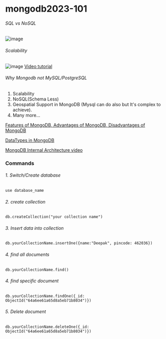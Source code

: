 # mongodb2023-101

###### SQL vs NoSQL
![image](https://github.com/tnpLabLive/mongodb2023-101/assets/48873989/51fd5480-a8d1-4bbe-9291-b98c1d57a40d)

###### Scalability
![image](https://github.com/tnpLabLive/mongodb2023-101/assets/48873989/079672ce-cb62-43a1-9c55-b98d4c0f15ef)
[Video tutorial](https://www.youtube.com/watch?v=xpDnVSmNFX0)

 ###### Why Mongodb not MySQL/PostgreSQL
 1. Scalability
 2. NoSQL(Schema Less)
 3. Geospatial Support in MongoDB (Mysql can do also but It's complex to achieve).
 4. Many more...

[Features of MongoDB, Advantages of MongoDB, Disadvantages of MongoDB](https://www.geeksforgeeks.org/what-is-mongodb-working-and-features/)

[DataTypes in MongoDB](https://www.geeksforgeeks.org/datatypes-in-mongodb/)

[MongoDB Internal Architecture video](https://www.youtube.com/watch?v=ONzdr4SmOng)

### Commands
###### 1. Switch/Create database
```
use database_name
```
###### 2. create collection
```
db.createCollection("your collection name")

```
###### 3. Insert data into collection
```
db.yourCollectionName.insertOne({name:"Deepak", pincode: 462036})

```
###### 4. find all documents
```
db.yourCollectionName.find()

```
###### 4. find specific document
```
db.yourCollectionName.findOne({_id: ObjectId("64a6ee61a65d8a5eb71b8034")})

```
###### 5. Delete document

```
db.yourCollectionName.deleteOne({_id: ObjectId("64a6ee61a65d8a5eb71b8034")})

```


